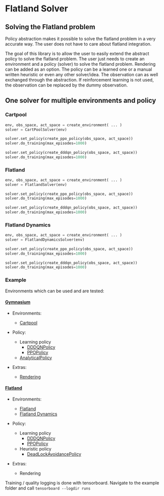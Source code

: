 # Flatland Solver

## Solving the Flatland problem

Policy abstraction makes it possible to solve the flatland problem in a very accurate way. The user does not have to
care about flatland integration.

The goal of this library is to allow the user to easily extend the abstract policy to solve the flatland problem.
The user just needs to create an environment and a policy (solver) to solve the flatland problem. Rendering can be added
as an option.
The policy can be a learned one or a manual written heuristic or even any other solver/idea.
The observation can as well exchanged through the abstraction.
If reinforcement learning is not used, the observation can be replaced by the dummy observation.

## One solver for multiple environments and policy
 
### Cartpool                                                                                                                 
```python 
env, obs_space, act_space = create_environment( ... )               
solver = CartPoolSolver(env)    
                          
solver.set_policy(create_ppo_policy(obs_space, act_space))     
solver.do_training(max_episodes=1000)                          
                                  
solver.set_policy(create_dddqn_policy(obs_space, act_space))   
solver.do_training(max_episodes=1000)     
```                   

### Flatland                                                                                                                 
```python
env, obs_space, act_space = create_environment( ... )        
solver = FlatlandSolver(env)                                                                                                                                                                        
                                                                                
solver.set_policy(create_ppo_policy(obs_space, act_space))                                                            
solver.do_training(max_episodes=1000)                                                                                 
                                                                                        
solver.set_policy(create_dddqn_policy(obs_space, act_space))                                                          
solver.do_training(max_episodes=1000)                    
```                                                              

### Flatland Dynamics      
```python
env, obs_space, act_space = create_environment( ... )              
solver = FlatlandDynamicsSolver(env)                                                                                     
                                                                                          
solver.set_policy(create_ppo_policy(obs_space, act_space))                                                               
solver.do_training(max_episodes=1000)                                                                                    
                                                                                         
solver.set_policy(create_dddqn_policy(obs_space, act_space))                                                             
solver.do_training(max_episodes=1000)                 
```                                                                


### Example

Environments which can be used and are tested:

#### [Gymnasium](https://github.com/Farama-Foundation/Gymnasium)

- Environments:
    - [Cartpool](https://github.com/aiAdrian/flatland_solver_policy/blob/main/example/gymnasium_cartpool/example_cartpool.py)


- Policy:
    - Learning policy
        - [DDDQNPolicy](https://github.com/aiAdrian/flatland_solver_policy/blob/main/policy/learning_policy/dddqn_policy/dddqn_policy.py)
        - [PPOPolicy](https://github.com/aiAdrian/flatland_solver_policy/blob/main/policy/learning_policy/ppo_policy/ppo_agent.py)
    - [AnalyticalPolicy](https://github.com/aiAdrian/flatland_solver_policy/blob/main/example/gymnasium_cartpool/cartpool_analytical_policy.py)


- Extras:
    - [Rendering](https://github.com/aiAdrian/flatland_solver_policy/blob/main/example/gymnasium_cartpool/cartpool_renderer.py)

#### [Flatland](https://github.com/flatland-association/flatland-rl)

- Environments:
    - [Flatland](https://github.com/aiAdrian/flatland_solver_policy/blob/main/example/flatland_rail_env/example_flatland.py)
    - [Flatland Dynamics](https://github.com/aiAdrian/flatland_solver_policy/blob/main/example/flatland_dynamics/example_flatland_dynamics.py)


- Policy:
    - Learning policy
        - [DDDQNPolicy](https://github.com/aiAdrian/flatland_solver_policy/blob/main/policy/learning_policy/dddqn_policy/dddqn_policy.py)
        - [PPOPolicy](https://github.com/aiAdrian/flatland_solver_policy/blob/main/policy/learning_policy/ppo_policy/ppo_agent.py)
    - Heuristic policy
        - [DeadLockAvoidancePolicy](https://github.com/aiAdrian/flatland_solver_policy/blob/main/policy/heuristic_policy/shortest_path_deadlock_avoidance_policy/deadlock_avoidance_policy.py)


- Extras:
    - Rendering

Training / quality logging is done with tensorboard. Navigate to the example folder
and call ``tensorboard --logdir runs``
